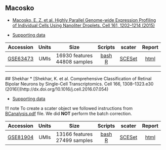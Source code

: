 ## Macosko
* [Macosko, E. Z. et al. Highly Parallel Genome-wide Expression Profiling of Individual Cells Using Nanoliter Droplets. Cell 161, 1202–1214 (2015)](http://dx.doi.org/10.1016/j.cell.2015.05.002)

* [Supporting data](http://mccarrolllab.com/dropseq/)

|Accession|Units|Size|Scripts|scater|Report|
|:-:|:-:|:-:|:-:|:-:|:-:|
|[GSE63473](https://www.ncbi.nlm.nih.gov/geo/query/acc.cgi?acc=GSE63473)|UMIs|16930 features<br>44808 samples|[bash](https://github.com/hemberg-lab/scRNA.seq.datasets/blob/master/process-data/macosko.sh)<br>[R](https://github.com/hemberg-lab/scRNA.seq.datasets/blob/master/create-scater/macosko.R)|[SCESet](https://scrnaseq-public-datasets.s3.amazonaws.com/scater-objects/macosko.rds)|[html](https://scrnaseq-public-datasets.s3.amazonaws.com/scater-reports/macosko.html)|

<hr>
## Shekhar
* [Shekhar, K. et al. Comprehensive Classification of Retinal Bipolar Neurons by Single-Cell Transcriptomics. Cell 166, 1308–1323.e30 (2016)](http://dx.doi.org/10.1016/j.cell.2016.07.054)

* [Supporting data](https://portals.broadinstitute.org/single_cell/study/retinal-bipolar-neuron-drop-seq)

!!! note
    To create a scater object we followed instructions from [BCanalysis.pdf](https://github.com/broadinstitute/BipolarCell2016) file. We did <b>NOT</b> perform the batch correction.

|Accession|Units|Size|Scripts|scater|Report|
|:-:|:-:|:-:|:-:|:-:|:-:|
|[GSE81904](https://www.ncbi.nlm.nih.gov/geo/query/acc.cgi?acc=GSE81904)|UMIs|13166 features<br>27499 samples|[bash](https://github.com/hemberg-lab/scRNA.seq.datasets/blob/master/process-data/shekhar.sh)<br>[R](https://github.com/hemberg-lab/scRNA.seq.datasets/blob/master/create-scater/shekhar.R)|[SCESet](https://scrnaseq-public-datasets.s3.amazonaws.com/scater-objects/shekhar.rds)|[html](https://scrnaseq-public-datasets.s3.amazonaws.com/scater-reports/shekhar.html)|
